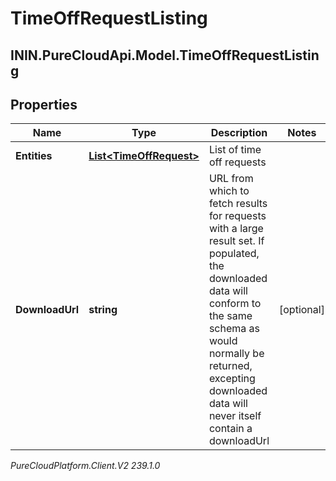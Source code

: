 # TimeOffRequestListing

## ININ.PureCloudApi.Model.TimeOffRequestListing

## Properties

|Name | Type | Description | Notes|
|------------ | ------------- | ------------- | -------------|
| **Entities** | [**List&lt;TimeOffRequest&gt;**](TimeOffRequest) | List of time off requests | |
| **DownloadUrl** | **string** | URL from which to fetch results for requests with a large result set. If populated, the downloaded data will conform to the same schema as would normally be returned, excepting downloaded data will never itself contain a downloadUrl | [optional] |



_PureCloudPlatform.Client.V2 239.1.0_

